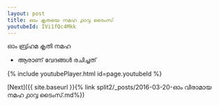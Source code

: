 ```yaml
---
layout: post
title: ഓം കൃതയെ നമഹ ൧൦൮ ടൈംസ്
youtubeId: IVi1fQc4Mkk
---
```

 
 
 ഓം ബ്ര്ഹമ കൃതി നമഹ 
 
 -  ആരാണ് വേദങ്ങൾ രചിച്ചത് 
 
  
 
  
 
 
 
 
 
 


{% include youtubePlayer.html id=page.youtubeId %}
 
[Next]({{ site.baseurl }}{% link  split2/_posts/2016-03-20-ഓം വിരാമായ നമഹ ൧൦൮ ടൈംസ്.md%})
 
